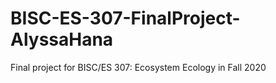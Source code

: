 # BISC-ES-307-FinalProject-AlyssaHana
Final project for BISC/ES 307: Ecosystem Ecology in Fall 2020
